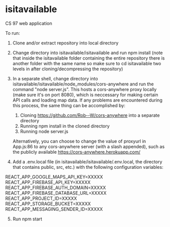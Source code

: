 # isitavailable
CS 97 web application

To run:

1) Clone and/or extract repository into local directory
2) Change directory into isitavailable/isitavailable and run npm install (note that inside the isitavailable folder containing the entire repository there is another folder with the same name so make sure to cd isitavailable two levels in after cloning/decompressing the repository)
3) In a separate shell, change directory into isitavailable/isitavailable/node_modules/cors-anywhere and run the command "node server.js". This hosts a cors-anywhere proxy locally (make sure it's on port 8080), which is neccessary for making certain API calls and loading map data. If any problems are encountered during this process, the same thing can be accomplished by: </br>
	 1. Cloning https://github.com/Rob--W/cors-anywhere into a separate directory</br>
	 2. Running npm install in the cloned directory</br>
	 3. Running node server.js</br>
	 
	 Alternatively, you can choose to change the value of proxyurl in App.js:86 to any cors-anywhere server (with a slash appended), such 	 as the publicly available https://cors-anywhere.herokuapp.com/
4) Add a .env.local file (in isitavailable/isitavailable/.env.local, the directory that contains public, src, etc.) with the following configuration variables:

  REACT_APP_GOOGLE_MAPS_API_KEY=XXXXX<br/>
	REACT_APP_FIREBASE_API_KEY=XXXXX<br/>
	REACT_APP_FIREBASE_AUTH_DOMAIN=XXXXX<br/>
	REACT_APP_FIREBASE_DATABASE_URL=XXXXX<br/>
	REACT_APP_PROJECT_ID=XXXXX<br/>
	REACT_APP_STORAGE_BUCKET=XXXXX<br/>
	REACT_APP_MESSAGING_SENDER_ID=XXXXX

5) Run npm start

